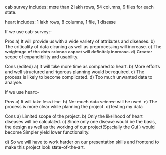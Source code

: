 cab survey includes:   more than 2 lakh rows, 54 columns, 9 files for each state.

heart includes: 1 lakh rows, 8 columns, 1 file, 1 disease


If we use cab-survey:-

  Pros
  a) It will provide us with a wide variety of attributes and diseases.
  b) The criticality of data cleaning as well as preprocessing will increase.
  c) The weightage of the data science aspect will definitely increase.
  d) Greater scope of expandibility and usability.

  Cons (edited)
  a) It will take more time as compared to heart.
  b) More efforts and well structured and rigorous planning would be required.
  c) The process is likely to become complicated.
  d) Too much unwanted data to analyse.



If we use heart:-

  Pros
  a) It will take less time.
  b) Not much data science will be used.
  c) The process is more clear while planning the project.
  d) testing my data

  Cons
  a) Limited scope of the project.
  b) Only the likelihood of heart diseases will be calculated.
  c) Since only one disease would be the basis, the design as well as the working of our project(Specially the Gui ) would become Simpler
      yield lower functionality.

  d) So we will have to work harder on our presentation skills and frontend to make this project look state-of-the-art.
